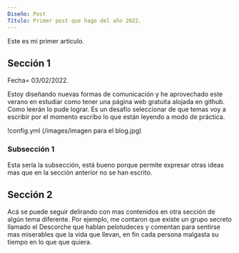 ```yaml
---
Diseño: Post
Título: Primer post que hago del año 2022.
---
```


Este es mi primer artículo.

## Sección 1

Fecha= 03/02/2022. 

Estoy diseñando nuevas formas de comunicación y he aprovechado este verano en estudiar como tener una página web gratuita alojada en github. Como leerán lo pude lograr. Es un desafío seleccionar de que temas voy a escribir por el momento escribo lo que están leyendo a modo de práctica.

!config.yml (/images/imagen para el blog.jpg)



### Subsección 1

Esta sería la subsección, está bueno porque permite expresar otras ideas mas que en la sección anterior no se han escrito.
## Sección 2
Acá se puede seguir delirando con mas contenidos en otra sección de algún tema diferente. Por ejemplo, me contaron que existe un grupo secreto llamado el Descorche que hablan pelotudeces y comentan para sentirse mas miserables que la vida que llevan, en fin cada persona malgasta su tiempo en lo que que quiera.
